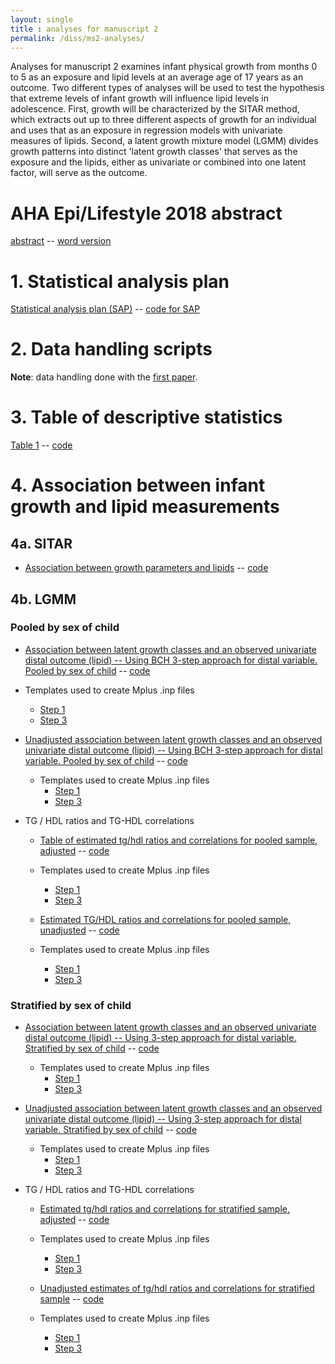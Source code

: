 ```yaml
---
layout: single
title : analyses for manuscript 2
permalink: /diss/ms2-analyses/
---
```


Analyses for manuscript 2 examines infant physical growth from months 0 to 5 as an exposure and lipid levels at an average age of 17 years as an outcome. Two different types of analyses will be used to test the hypothesis that extreme levels of infant growth will influence lipid levels in adolescence. First, growth will be characterized by the SITAR method, which extracts out up to three different aspects of growth for an individual and uses that as an exposure in regression models with univariate measures of lipids. Second, a latent growth mixture model (LGMM) divides growth patterns into distinct 'latent growth classes' that serves as the exposure and the lipids, either as univariate or combined into one latent factor, will serve as the outcome.

# AHA Epi/Lifestyle 2018 abstract

[abstract](../../unc-dissertation-markdown-p2/includes/scripts/paper2/aha2018/abstract-m2.html) -- [word version](../../unc-dissertation-markdown-p2/includes/scripts/paper2/aha2018/abstract-m2.docx)

<!--
# Overall summary

[Overall summary of results](../../unc-dissertation-markdown-p2/includes/scripts/paper2/overall-summary.html)
-->

# 1. Statistical analysis plan

[Statistical analysis plan (SAP)](../../unc-dissertation-markdown-p2/includes/scripts/paper2/sap2.html) -- [code for SAP](../../unc-dissertation-markdown-p2/includes/scripts/paper2/sap2.Rmd)

<p></p>

# 2. Data handling scripts

**Note**: data handling done with the [first paper](/diss/ms1-analyses).

<p></p>

# 3. Table of descriptive statistics

[Table 1](../../unc-dissertation-markdown-p2/includes/scripts/paper2/table1.html) -- [code](../../unc-dissertation-markdown-p2/includes/scripts/paper2/table1.Rmd)

<p></p>


# 4. Association between infant growth and lipid measurements

## 4a. SITAR 

  * [Association between growth parameters and lipids](../../unc-dissertation-markdown-p2/includes/scripts/paper2/initial-m2.html) -- [code](../../unc-dissertation-markdown-p2/includes/scripts/paper2/initial-m2.Rmd)

## 4b. LGMM


### Pooled by sex of child

  - [Association between latent growth classes and an observed univariate distal outcome (lipid) -- Using BCH 3-step approach for distal variable. Pooled by sex of child](../../unc-dissertation-markdown-p2/includes/scripts/paper2/bch-read.html) -- [code](../../unc-dissertation-markdown-p2/includes/scripts/paper2/bch-read.Rmd)
  
   - Templates used to create Mplus .inp files
        - [Step 1](../../unc-dissertation-markdown-p2/includes/scripts/paper2/longleaf/compile-mplus/mplus-templates/template_mplus2-step1-pooled-univ.txt)
        - [Step 3](../../unc-dissertation-markdown-p2/includes/scripts/paper2/longleaf/compile-mplus/mplus-templates/template_mplus2-step3-2-class-pooled-univ.txt)
    
    
- [Unadjusted association between latent growth classes and an observed univariate distal outcome (lipid) -- Using BCH 3-step approach for distal variable. Pooled by sex of child](../../unc-dissertation-markdown-p2/includes/scripts/paper2/bch-unadj-read.html) -- [code](../../unc-dissertation-markdown-p2/includes/scripts/paper2/bch-unadj-read.Rmd)
  
   - Templates used to create Mplus .inp files
        - [Step 1](../../unc-dissertation-markdown-p2/includes/scripts/paper2/longleaf/compile-mplus/mplus-templates/template_mplus2-step1-pooled-bch-noadjust.txt)
        - [Step 3](../../unc-dissertation-markdown-p2/includes/scripts/paper2/longleaf/compile-mplus/mplus-templates/template_mplus2-step3-2-class-pooled-univ.txt)
        
<!--      * Sensitivity analysis. Subset of data.

          * These analyses use the exact same scripts as the prior one except outliers (>3sd of lipid distribution) are excluded (<5% of the data).

          - [Restricted analyses: Association between latent growth classes and an observed univariate distal outcome (lipid) -- Using DU3step 3-step approach for distal variable. Pooled by sex of child](../../unc-dissertation-markdown-p2/includes/scripts/paper2/lgmm/virtuallab/distal/univariate/v2-pooled/sensitivity/models-2-results-univariate-distal-assn-pooled-du3step-sens.html) -- [code](../../unc-dissertation-markdown-p2/includes/scripts/paper2/lgmm/virtuallab/distal/univariate/v2-pooled/sensitivity/models-2-results-univariate-distal-assn-pooled-du3step-sens.Rmd)
-->          

  * TG / HDL ratios and TG-HDL correlations
      
      - [Table of estimated tg/hdl ratios and correlations for pooled sample, adjusted](../../unc-dissertation-markdown-p2/includes/scripts/paper2/models-2-results-univariate-distal-assn-pooled-bch-ratio.html) -- [code](../../unc-dissertation-markdown-p2/includes/scripts/paper2/models-2-results-univariate-distal-assn-pooled-bch-ratio.Rmd)
      - Templates used to create Mplus .inp files
        - [Step 1](../../unc-dissertation-markdown-p2/includes/scripts/paper2/longleaf/compile-mplus/mplus-templates/template_mplus2-step1-pooled-ratio.txt)
        - [Step 3](../../unc-dissertation-markdown-p2/includes/scripts/paper2/longleaf/compile-mplus/mplus-templates/template_mplus2-step3-2-class-pooled-ratio.txt)
        
      - [Estimated TG/HDL ratios and correlations for pooled sample, unadjusted](../../unc-dissertation-markdown-p2/includes/scripts/paper2/models-2-results-univariate-distal-assn-pooled-bch-ratio-unadj.html) -- [code](../../unc-dissertation-markdown-p2/includes/scripts/paper2/models-2-results-univariate-distal-assn-pooled-bch-ratio-unadj.Rmd)
      - Templates used to create Mplus .inp files
        - [Step 1](../../unc-dissertation-markdown-p2/includes/scripts/paper2/longleaf/compile-mplus/mplus-templates/template_mplus2-step1-pooled-ratio.txt)
        - [Step 3](../../unc-dissertation-markdown-p2/includes/scripts/paper2/longleaf/compile-mplus/mplus-templates/template_mplus2-step3-2-class-pooled-ratio-noadjust.txt)
        

### Stratified by sex of child

- [Association between latent growth classes and an observed univariate distal outcome (lipid) -- Using 3-step approach for distal variable. Stratified by sex of child](../../unc-dissertation-markdown-p2/includes/scripts/paper2/bch-read-strat.html) -- [code](../../unc-dissertation-markdown-p2/includes/scripts/paper2/bch-read-strat.Rmd)

  - Templates used to create Mplus .inp files
    - [Step 1](../../unc-dissertation-markdown-p2/includes/scripts/paper2/longleaf/compile-mplus/mplus-templates/template_mplus2-step1-strat-ratio.txt)
    - [Step 3](../../unc-dissertation-markdown-p2/includes/scripts/paper2/longleaf/compile-mplus/mplus-templates/template_mplus2-step3-2-class-strat-ratio.txt)
    

- [Unadjusted association between latent growth classes and an observed univariate distal outcome (lipid) -- Using 3-step approach for distal variable. Stratified by sex of child](../../unc-dissertation-markdown-p2/includes/scripts/paper2/bch-read-unadj-strat.html) -- [code](../../unc-dissertation-markdown-p2/includes/scripts/paper2/bch-read-unadj-strat.Rmd)

  - Templates used to create Mplus .inp files
    - [Step 1](../../unc-dissertation-markdown-p2/includes/scripts/paper2/longleaf/compile-mplus/mplus-templates/template_mplus2-step1-strat-ratio.txt)
    - [Step 3](../../unc-dissertation-markdown-p2/includes/scripts/paper2/longleaf/compile-mplus/mplus-templates/template_mplus2-step3-2-class-strat-ratio-noadjust.txt)

<!--
      * Sensitivity analysis. Subset of data.

          * These analyses use the exact same scripts as the prior one except outliers (>3sd of lipid distribution) are excluded (<5% of the data).

          - [Restricted analyses: Association between latent growth classes and an observed univariate distal outcome (lipid) -- Using DU3step 3-step approach for distal variable. Stratified by sex of child](../../unc-dissertation-markdown-p2/includes/scripts/paper2/lgmm/virtuallab/distal/univariate/v2/sensitivity/models-2-results-univariate-distal-assn-du3step-sens.html) -- [code](../../unc-dissertation-markdown-p2/includes/scripts/paper2/lgmm/virtuallab/distal/univariate/v2/sensitivity/models-2-results-univariate-distal-assn-du3step-sens.Rmd)
-->

- TG / HDL ratios and TG-HDL correlations
      
  - [Estimated tg/hdl ratios and correlations for stratified sample, adjusted](../../unc-dissertation-markdown-p2/includes/scripts/paper2/models-2-results-univariate-distal-assn-strat-bch-ratio.html) -- [code](../../unc-dissertation-markdown-p2/includes/scripts/paper2/models-2-results-univariate-distal-assn-strat-bch-ratio.Rmd)
          
  - Templates used to create Mplus .inp files
    - [Step 1](../../unc-dissertation-markdown-p2/includes/scripts/paper2/longleaf/compile-mplus/mplus-templates/template_mplus2-step1-strat-ratio.txt)
    - [Step 3](../../unc-dissertation-markdown-p2/includes/scripts/paper2/longleaf/compile-mplus/mplus-templates/template_mplus2-step3-2-class-strat-ratio.txt)
              
  - [Unadjusted estimates of tg/hdl ratios and correlations for stratified sample](../../unc-dissertation-markdown-p2/includes/scripts/paper2/models-2-results-univariate-distal-assn-strat-bch-ratio-unadj.html) -- [code](../../unc-dissertation-markdown-p2/includes/scripts/paper2/models-2-results-univariate-distal-assn-strat-bch-ratio-unadj.Rmd)
          
  - Templates used to create Mplus .inp files
    - [Step 1](../../unc-dissertation-markdown-p2/includes/scripts/paper2/longleaf/compile-mplus/mplus-templates/template_mplus2-step1-strat-ratio.txt)
    - [Step 3](../../unc-dissertation-markdown-p2/includes/scripts/paper2/longleaf/compile-mplus/mplus-templates/template_mplus2-step3-2-class-strat-ratio-noadjust.txt)

<!--
#### The following sections for LGMM use the default for distal variable (one-step method) and may not have a meaningful interpretation.

  - [Association between latent growth classes and an observed univariate distal outcome (lipid) -- Using default approach for distal variable](../../unc-dissertation-markdown-p2/includes/scripts/paper2/lgmm/virtuallab/distal/univariate/models-2-results-univariate-distal-assn.html) -- [code](../../unc-dissertation-markdown-p2/includes/scripts/paper2/lgmm/virtuallab/distal/univariate/models-2-results-univariate-distal-assn.Rmd) -- [Template used to create Mplus .inp files](../../unc-dissertation-markdown-p2/includes/scripts/paper2/lgmm/virtuallab/distal/univariate/template_mplus2-strat-sex-assn-classes-univ-distal.txt)
  
  - Follow-up: [Checked overlap between height trajectory analyses for males](../../unc-dissertation-markdown-p2/includes/scripts/paper2/lgmm/virtuallab/distal/univariate/m2-univ-distal-compare-people-in-classes.html) -- [code](../../unc-dissertation-markdown-p2/includes/scripts/paper2/lgmm/virtuallab/distal/univariate/m2-univ-distal-compare-people-in-classes.Rmd)
  

  - [Association between latent growth classes and a latent distal outcome -- using default approach](../../unc-dissertation-markdown-p2/includes/scripts/paper2/lgmm/virtuallab/distal/latent-class-and-latent-distal-outcome/models-2-results-lc-latent-distal-assn.html) -- [code](../../unc-dissertation-markdown-p2/includes/scripts/paper2/lgmm/virtuallab/distal/latent-class-and-latent-distal-outcome/models-2-results-lc-latent-distal-assn.Rmd) -- [Template used to create Mplus .inp files](../../unc-dissertation-markdown-p2/includes/scripts/paper2/lgmm/virtuallab/distal/latent-class-and-latent-distal-outcome/template_mplus2-strat-sex-assn-classes-latentdistal.txt)
      * **Note**: Holding the latent distal outcome the same across different latent growth classes. If not employing that assumption then the comparison of associations between growth and the latent distal outcome would be like comparing apples and oranges.

  - [Association between growth and latent distal outcomes; no latent growth classes](../../unc-dissertation-markdown-p2/includes/scripts/paper2/lgmm/virtuallab/distal/models-2-results-latent-distal-assn.html) -- [code](../../unc-dissertation-markdown-p2/includes/scripts/paper2/lgmm/virtuallab/distal/models-2-results-latent-distal-assn.Rmd) -- [Template used to create Mplus .inp files](../../unc-dissertation-markdown-p2/includes/scripts/paper2/lgmm/virtuallab/distal/template_mplus2-strat-sex-assn-latentdistal.txt)


  * **NOTE**: I create the Mplus models with [MplusAutomation in R](../includes/scripts/paper1/lgmm/export-mplus.Rmd) with scripts to create batches of Mplus files that I run in virtuallab with an [.R script](../includes/scripts/paper2/lgmm/virtuallab/run-models.R).
-->
